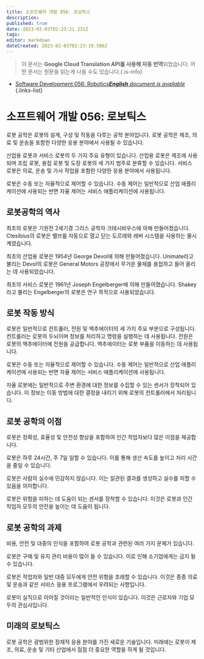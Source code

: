 ```yaml
---
title: 소프트웨어 개발 056: 로보틱스
description: 
published: true
date: 2023-02-03T02:23:21.231Z
tags: 
editor: markdown
dateCreated: 2023-02-03T02:23:19.506Z
---
```


> 이 문서는 **Google Cloud Translation API를 사용해 자동 번역**되었습니다.
어떤 문서는 원문을 읽는게 나을 수도 있습니다.{.is-info}



- [Software Development 056: Robotics***English** document is available*](/en/Knowledge-base/Software-Development/Learning/software-development-056-robotics)
{.links-list}


# 소프트웨어 개발 056: 로보틱스

로봇 공학은 로봇의 설계, 구성 및 작동을 다루는 공학 분야입니다. 로봇 공학은 제조, 의료 및 운송을 포함한 다양한 응용 분야에서 사용될 수 있습니다.

산업용 로봇과 서비스 로봇의 두 가지 주요 유형이 있습니다. 산업용 로봇은 제조에 사용되며 조립 로봇, 용접 로봇 및 도장 로봇의 세 가지 범주로 분류할 수 있습니다. 서비스 로봇은 의료, 운송 및 가사 작업을 포함한 다양한 응용 분야에서 사용됩니다.

로봇은 수동 또는 자율적으로 제어할 수 있습니다. 수동 제어는 일반적으로 산업 애플리케이션에 사용되는 반면 자율 제어는 서비스 애플리케이션에 사용됩니다.

## 로봇공학의 역사

최초의 로봇은 기원전 2세기경 그리스 공학자 크테시비우스에 의해 만들어졌습니다. Ctesibius의 로봇은 밸브를 자동으로 열고 닫는 도르래와 레버 시스템을 사용하는 물시계였습니다.

최초의 산업용 로봇은 1954년 George Devol에 의해 만들어졌습니다. Unimate라고 불리는 Devol의 로봇은 General Motors 공장에서 무거운 물체를 용접하고 들어 올리는 데 사용되었습니다.

최초의 서비스 로봇은 1961년 Joseph Engelberger에 의해 만들어졌습니다. Shakey라고 불리는 Engelberger의 로봇은 연구 목적으로 사용되었습니다.

## 로봇 작동 방식

로봇은 일반적으로 컨트롤러, 전원 및 액추에이터의 세 가지 주요 부분으로 구성됩니다. 컨트롤러는 로봇의 두뇌이며 정보를 처리하고 명령을 실행하는 데 사용됩니다. 전원은 로봇의 액추에이터에 전원을 공급합니다. 액추에이터는 로봇 부품을 이동하는 데 사용됩니다.

로봇은 수동 또는 자율적으로 제어할 수 있습니다. 수동 제어는 일반적으로 산업 애플리케이션에 사용되는 반면 자율 제어는 서비스 애플리케이션에 사용됩니다.

자율 로봇에는 일반적으로 주변 환경에 대한 정보를 수집할 수 있는 센서가 장착되어 있습니다. 이 정보는 이동 방법에 대한 결정을 내리기 위해 로봇의 컨트롤러에서 처리됩니다.

## 로봇 공학의 이점

로봇은 정확성, 효율성 및 안전성 향상을 포함하여 인간 작업자보다 많은 이점을 제공합니다.

로봇은 하루 24시간, 주 7일 일할 수 있습니다. 이를 통해 생산 속도를 높이고 처리 시간을 줄일 수 있습니다.

로봇은 사람의 실수에 민감하지 않습니다. 이는 일관된 결과를 생성하고 실수를 피할 수 있음을 의미합니다.

로봇은 위험을 피하는 데 도움이 되는 센서를 장착할 수 있습니다. 이것은 로봇과 인간 작업자 모두의 안전을 높이는 데 도움이 됩니다.

## 로봇 공학의 과제

비용, 안전 및 대중의 인식을 포함하여 로봇 공학과 관련된 여러 가지 문제가 있습니다.

로봇은 구매 및 유지 관리 비용이 많이 들 수 있습니다. 이로 인해 소기업에게는 금지 될 수 있습니다.

로봇은 작업자와 일반 대중 모두에게 안전 위험을 초래할 수 있습니다. 이것은 종종 의료 및 운송과 같은 서비스 응용 프로그램에서 우려되는 사항입니다.

로봇이 실직으로 이어질 것이라는 일반적인 인식이 있습니다. 이것은 근로자와 기업 모두의 관심사입니다.

## 미래의 로보틱스

로봇 공학은 광범위한 잠재적 응용 분야를 가진 새로운 기술입니다. 미래에는 로봇이 제조, 의료, 운송 및 기타 산업에서 점점 더 중요한 역할을 하게 될 것입니다.